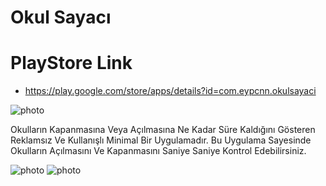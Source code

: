 # Okul Sayacı
# PlayStore Link
* https://play.google.com/store/apps/details?id=com.eypcnn.okulsayaci

![photo](https://lh3.googleusercontent.com/IAoG_5HIYFxsl4HAR4dLixC4gtXQIdR9juRwxWcCN-Vynh-VeZfU8f-_gV4EiOrLCro3=w300-rw)

Okulların Kapanmasına Veya Açılmasına Ne Kadar Süre Kaldığını Gösteren Reklamsız Ve Kullanışlı Minimal Bir Uygulamadır. Bu Uygulama Sayesinde Okulların Açılmasını Ve Kapanmasını Saniye Saniye Kontrol Edebilirsiniz.

![photo](https://lh3.googleusercontent.com/61m5FJYBRUzCFdO1_vHQRZHwQkyLhV7Oixjgd5t6MDg-J6kodx2wMBc58YpLK2TPexxn=h900-rw)
![photo](https://lh3.googleusercontent.com/yauT_ojxiCuqcFGI4SK6h88zc8Y0wNM2V-26cBeVs775YGr28zmkTIMqdwaHZaT-DA=h900-rw)
